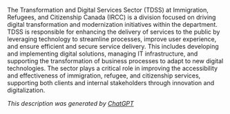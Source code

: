The Transformation and Digital Services Sector (TDSS) at Immigration, Refugees, and Citizenship Canada (IRCC) is a division focused on driving digital transformation and modernization initiatives within the department. TDSS is responsible for enhancing the delivery of services to the public by leveraging technology to streamline processes, improve user experience, and ensure efficient and secure service delivery. This includes developing and implementing digital solutions, managing IT infrastructure, and supporting the transformation of business processes to adapt to new digital technologies. The sector plays a critical role in improving the accessibility and effectiveness of immigration, refugee, and citizenship services, supporting both clients and internal stakeholders through innovation and digitalization.

*This description was generated by [ChatGPT](https://chatgpt.com/)*
